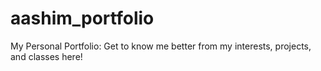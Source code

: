 # aashim_portfolio
My Personal Portfolio:
Get to know me better from my interests, projects, and classes here!
